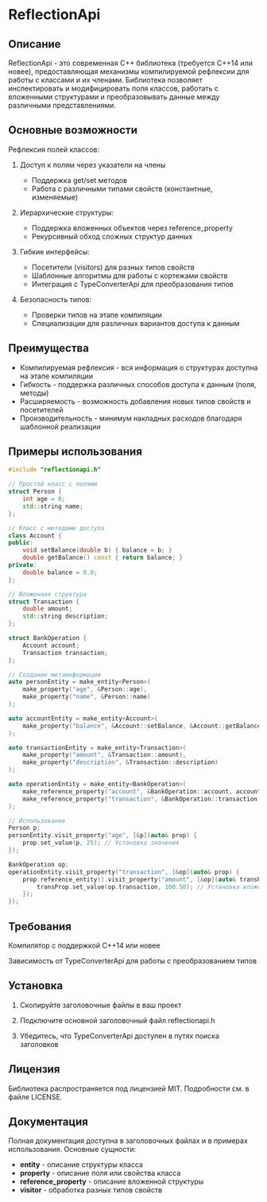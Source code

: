 # ReflectionApi
## Описание
ReflectionApi - это современная C++ библиотека (требуется C++14 или новее), предоставляющая механизмы компилируемой рефлексии для работы с классами и их членами. Библиотека позволяет инспектировать и модифицировать поля классов, работать с вложенными структурами и преобразовывать данные между различными представлениями.

## Основные возможности
Рефлексия полей классов:

1. Доступ к полям через указатели на члены
   - Поддержка get/set методов
   - Работа с различными типами свойств (константные, изменяемые)

2. Иерархические структуры:
   - Поддержка вложенных объектов через reference_property
   - Рекурсивный обход сложных структур данных

3. Гибкие интерфейсы:
   - Посетители (visitors) для разных типов свойств
   - Шаблонные алгоритмы для работы с кортежами свойств
   - Интеграция с TypeConverterApi для преобразования типов

4. Безопасность типов:

   - Проверки типов на этапе компиляции
   - Специализации для различных вариантов доступа к данным

## Преимущества
- Компилируемая рефлексия - вся информация о структурах доступна на этапе компиляции
- Гибкость - поддержка различных способов доступа к данным (поля, методы)
- Расширяемость - возможность добавления новых типов свойств и посетителей
- Производительность - минимум накладных расходов благодаря шаблонной реализации

## Примеры использования
```c++
#include "reflectionapi.h"

// Простой класс с полями
struct Person {
    int age = 0;
    std::string name;
};

// Класс с методами доступа
class Account {
public:
    void setBalance(double b) { balance = b; }
    double getBalance() const { return balance; }
private:
    double balance = 0.0;
};

// Вложенная структура
struct Transaction {
    double amount;
    std::string description;
};

struct BankOperation {
    Account account;
    Transaction transaction;
};

// Создание метаинформации
auto personEntity = make_entity<Person>(
    make_property("age", &Person::age),
    make_property("name", &Person::name)
);

auto accountEntity = make_entity<Account>(
    make_property("balance", &Account::setBalance, &Account::getBalance)
);

auto transactionEntity = make_entity<Transaction>(
    make_property("amount", &Transaction::amount),
    make_property("description", &Transaction::description)
);

auto operationEntity = make_entity<BankOperation>(
    make_reference_property("account", &BankOperation::account, accountEntity),
    make_reference_property("transaction", &BankOperation::transaction, transactionEntity)
);

// Использование
Person p;
personEntity.visit_property("age", [&p](auto& prop) {
    prop.set_value(p, 25); // Установка значения
});

BankOperation op;
operationEntity.visit_property("transaction", [&op](auto& prop) {
    prop.reference_entity().visit_property("amount", [&op](auto& transProp) {
        transProp.set_value(op.transaction, 100.50); // Установка вложенного свойства
    });
});
```

## Требования
Компилятор с поддержкой C++14 или новее

Зависимость от TypeConverterApi для работы с преобразованием типов

## Установка
1. Скопируйте заголовочные файлы в ваш проект

2. Подключите основной заголовочный файл reflectionapi.h

3. Убедитесь, что TypeConverterApi доступен в путях поиска заголовков

## Лицензия
Библиотека распространяется под лицензией MIT. Подробности см. в файле LICENSE.

## Документация
Полная документация доступна в заголовочных файлах и в примерах использования. Основные сущности:
- **entity** - описание структуры класса
- **property** - описание поля или свойства класса
- **reference_property** - описание вложенной структуры
- **visitor** - обработка разных типов свойств